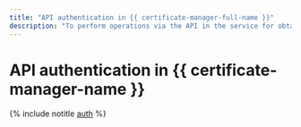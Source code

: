 ```yaml
---
title: "API authentication in {{ certificate-manager-full-name }}"
description: "To perform operations via the API in the service for obtaining and renewing TLS certificates from Let's Encrypt - {{ certificate-manager-full-name }}, you need to obtain an IAM token for your account."
---
```


# API authentication in {{ certificate-manager-name }}

{% include notitle [auth](../../_includes/authentication.md) %}